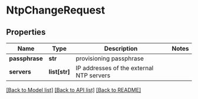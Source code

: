 # NtpChangeRequest

## Properties
Name | Type | Description | Notes
------------ | ------------- | ------------- | -------------
**passphrase** | **str** | provisioning passphrase | 
**servers** | **list[str]** | IP addresses of the external NTP servers | 

[[Back to Model list]](../README.md#documentation-for-models) [[Back to API list]](../README.md#documentation-for-api-endpoints) [[Back to README]](../README.md)

